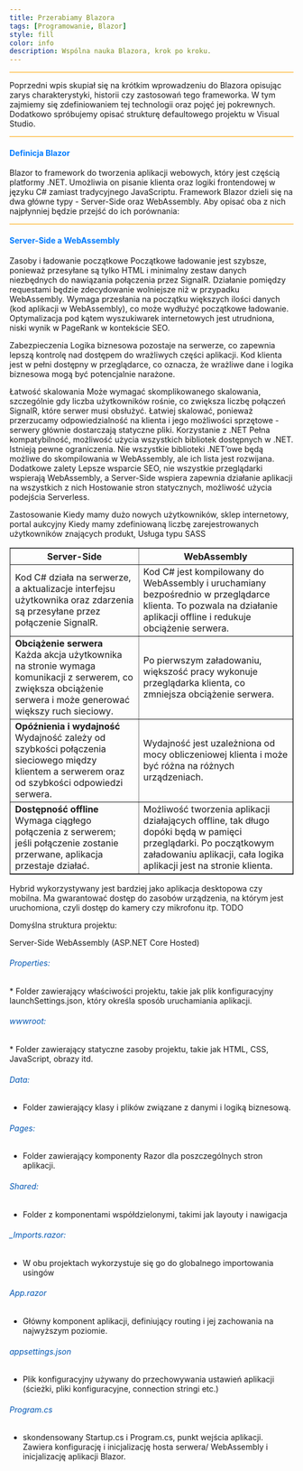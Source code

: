 ```yaml
---
title: Przerabiamy Blazora
tags: [Programowanie, Blazor]
style: fill
color: info 
description: Wspólna nauka Blazora, krok po kroku.
---
```

<hr style="height: 1px; background-color: orange;">
Poprzedni wpis skupiał się na krótkim wprowadzeniu do Blazora opisując zarys charakterystyki, historii czy zastosowań tego frameworka.
W tym zajmiemy się zdefiniowaniem tej technologii oraz pojęć jej pokrewnych. Dodatkowo spróbujemy opisać strukturę defaultowego projektu w Visual Studio.

<hr style="height: 1px; background-color: orange;">


<h4 style="color:#007bff"><b>Definicja Blazor</b></h4> 

Blazor to framework do tworzenia aplikacji webowych, który jest częścią platformy .NET. Umożliwia on pisanie klienta oraz logiki frontendowej w języku C# zamiast tradycyjnego JavaScriptu. 
Framework Blazor dzieli się na dwa główne typy - Server-Side oraz WebAssembly.
Aby opisać oba z nich najpłynniej będzie przejść do ich porównania:

<hr style="height: 1px; background-color: orange;">


<h4 style="color:#007bff"><b>Server-Side a WebAssembly</b></h4> 

<table border="1">
  <tr>
    <th>Server-Side</th>
    <th>WebAssembly</th>
  </tr>
  <tr>
    <td>Kod C# działa na serwerze, a aktualizacje interfejsu użytkownika oraz zdarzenia są przesyłane przez połączenie SignalR.</td>
    <td>Kod C# jest kompilowany do WebAssembly i uruchamiany bezpośrednio w przeglądarce klienta. To pozwala na działanie aplikacji offline i redukuje obciążenie serwera.</td>
  </tr>
  <tr>
    <td><strong>Obciążenie serwera</strong><br>Każda akcja użytkownika na stronie wymaga komunikacji z serwerem, co zwiększa obciążenie serwera i może generować większy ruch sieciowy.</td>
    <td>Po pierwszym załadowaniu, większość pracy wykonuje przeglądarka klienta, co zmniejsza obciążenie serwera.</td>
  </tr>
  <tr>
    <td><strong>Opóźnienia i wydajność</strong><br>Wydajność zależy od szybkości połączenia sieciowego między klientem a serwerem oraz od szybkości odpowiedzi serwera.</td>
    <td>Wydajność jest uzależniona od mocy obliczeniowej klienta i może być różna na różnych urządzeniach.</td>
  </tr>
  <tr>
    <td><strong>Dostępność offline</strong><br>Wymaga ciągłego połączenia z serwerem; jeśli połączenie zostanie przerwane, aplikacja przestaje działać.</td>
    <td>Możliwość tworzenia aplikacji działających offline, tak długo dopóki będą w pamięci przeglądarki. Po początkowym załadowaniu aplikacji, cała logika aplikacji jest na stronie klienta.</td>
  </tr>


Zasoby i ładowanie początkowe
Początkowe ładowanie jest szybsze, ponieważ przesyłane są tylko HTML i minimalny zestaw danych niezbędnych do nawiązania połączenia przez SignalR.
Działanie pomiędzy requestami będzie zdecydowanie wolniejsze niż w przypadku WebAssembly.
Wymaga przesłania na początku większych ilości danych (kod aplikacji w WebAssembly), co może wydłużyć początkowe ładowanie.
Optymalizacja pod kątem wyszukiwarek internetowych jest utrudniona, niski wynik w PageRank w kontekście SEO.


Zabezpieczenia
Logika biznesowa pozostaje na serwerze, co zapewnia lepszą kontrolę nad dostępem do wrażliwych części aplikacji.
 Kod klienta jest w pełni dostępny w przeglądarce, co oznacza, że wrażliwe dane i logika biznesowa mogą być potencjalnie narażone.


Łatwość skalowania
Może wymagać skomplikowanego skalowania, szczególnie gdy liczba użytkowników rośnie, co zwiększa liczbę połączeń SignalR, które serwer musi obsłużyć.
Łatwiej skalować, ponieważ przerzucamy odpowiedzialność na klienta i jego możliwości sprzętowe - serwery głównie dostarczają statyczne pliki.
Korzystanie z .NET
Pełna kompatybilność, możliwość użycia wszystkich bibliotek dostępnych w .NET.
Istnieją pewne ograniczenia. 
Nie wszystkie biblioteki .NET’owe będą możliwe do skompilowania w WebAssembly, ale ich lista jest rozwijana.
Dodatkowe zalety
Lepsze wsparcie SEO,
nie wszystkie przeglądarki wspierają WebAssembly, a Server-Side wspiera zapewnia działanie aplikacji na wszystkich z nich
Hostowanie stron statycznych, możliwość użycia podejścia Serverless.


Zastosowanie
Kiedy mamy dużo nowych użytkowników,
sklep internetowy,
portal aukcyjny
Kiedy mamy zdefiniowaną liczbę zarejestrowanych użytkowników znających produkt,
Usługa typu SASS

</table>

Hybrid wykorzystywany jest bardziej jako aplikacja desktopowa czy mobilna. 
Ma gwarantować dostęp do zasobów urządzenia, na którym jest uruchomiona, czyli dostęp do kamery czy mikrofonu itp. TODO


Domyślna struktura projektu:

Server-Side							WebAssembly (ASP.NET Core Hosted)



<h6 style="color:#0056b3">Properties:</h6>   
* Folder zawierający właściwości projektu, takie jak plik konfiguracyjny launchSettings.json, który określa sposób uruchamiania aplikacji.
 
<h6 style="color:#0056b3">wwwroot:</h6>
* Folder zawierający statyczne zasoby projektu, takie jak HTML, CSS, JavaScript, obrazy itd.

<h6 style="color:#0056b3">Data:</h6>

* Folder zawierający klasy i plików związane z danymi i logiką biznesową.

<h6 style="color:#0056b3">Pages:</h6>
 
* Folder zawierający komponenty Razor dla poszczególnych stron aplikacji.

<h6 style="color:#0056b3">Shared:</h6>

* Folder z komponentami współdzielonymi, takimi jak layouty i nawigacja

<h6 style="color:#0056b3">_Imports.razor:</h6>

* W obu projektach wykorzystuje się go do globalnego importowania usingów

<h6 style="color:#0056b3">App.razor</h6>

* Główny komponent aplikacji, definiujący routing i jej zachowania na najwyższym poziomie.

<h6 style="color:#0056b3">appsettings.json</h6>

* Plik konfiguracyjny używany do przechowywania ustawień aplikacji (ścieżki, pliki konfiguracyjne, connection stringi etc.)

<h6 style="color:#0056b3">Program.cs</h6>

* skondensowany Startup.cs i Program.cs, punkt wejścia aplikacji. Zawiera konfigurację i inicjalizację hosta serwera/ WebAssembly i inicjalizację aplikacji Blazor.
